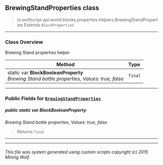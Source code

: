 ## BrewingStandProperties __class__

>io.wolfscript.api.world.blocks.properties.helpers.BrewingStandProperties
>Extends `BlockProperties`

---

### Class Overview

Brewing Stand properties helper

Method | Type   
--- | :--- 
static var __BlockBooleanProperty__ <br> _Brewing Stand bottle properties, Values: true, false_ | `final`



---


### Public Fields for [`BrewingStandProperties`](BrewingStandProperties.md)

##### <a id='blockbooleanproperty'></a>public static var __BlockBooleanProperty__

_Brewing Stand bottle properties, Values: true, false_

>Returns
>  `final`

---
---


###### This file was system generated using custom scripts copyright (c) 2015 Mining Wolf.
	

